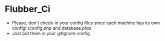 Flubber_Ci
==========

- Please, don't check-in your config files since each machine has its own config! (config.php and database.php)
- Just put them in your gitIgnore config
